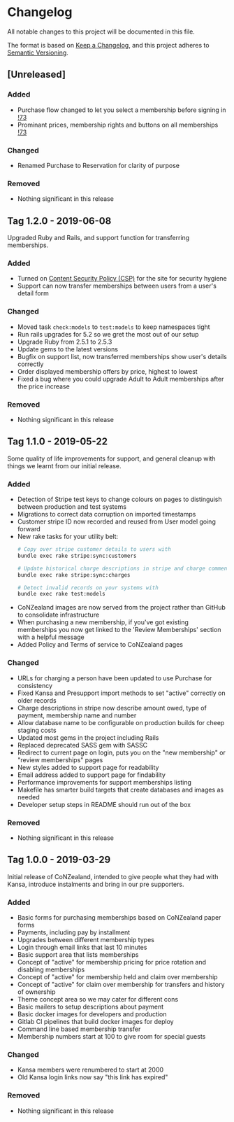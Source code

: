 # Changelog
All notable changes to this project will be documented in this file.

The format is based on [Keep a Changelog](https://keepachangelog.com/en/1.0.0/),
and this project adheres to [Semantic Versioning](https://semver.org/spec/v2.0.0.html).


## [Unreleased]

### Added
- Purchase flow changed to let you select a membership before signing in [!73](https://gitlab.com/worldcon/2020-wellington/merge_requests/73)
- Prominant prices, membership rights and buttons on all memberships [!73](https://gitlab.com/worldcon/2020-wellington/merge_requests/73)

### Changed
- Renamed Purchase to Reservation for clarity of purpose

### Removed
- Nothing significant in this release


## Tag 1.2.0 - 2019-06-08

Upgraded Ruby and Rails, and support function for transferring memberships.

### Added
- Turned on [Content Security Policy (CSP)](https://developer.mozilla.org/en-US/docs/Web/HTTP/Headers/Content-Security-Policy)
  for the site for security hygiene
- Support can now transfer memberships between users from a user's detail form

### Changed
- Moved task `check:models` to `test:models` to keep namespaces tight
- Run rails upgrades for 5.2 so we gret the most out of our setup
- Upgrade Ruby from 2.5.1 to 2.5.3
- Update gems to the latest versions
- Bugfix on support list, now transferred memberships show user's details correctly
- Order displayed membership offers by price, highest to lowest
- Fixed a bug where you could upgrade Adult to Adult memberships after the price increase

### Removed
- Nothing significant in this release


## Tag 1.1.0 - 2019-05-22

Some quality of life improvements for support, and general cleanup with things we learnt from our initial release.

### Added
- Detection of Stripe test keys to change colours on pages to distinguish between production and test systems
- Migrations to correct data corruption on imported timestamps
- Customer stripe ID now recorded and reused from User model going forward
- New rake tasks for your utility belt:
  ```bash
  # Copy over stripe customer details to users with
  bundle exec rake stripe:sync:customers

  # Update historical charge descriptions in stripe and charge comments with
  bundle exec rake stripe:sync:charges

  # Detect invalid records on your systems with
  bundle exec rake test:models
  ```
- CoNZealand images are now served from the project rather than GitHub to consolidate infrastructure
- When purchasing a new membership, if you've got existing memberships you now get linked to the 'Review Memberships'
  section with a helpful message
- Added Policy and Terms of service to CoNZealand pages

### Changed
- URLs for charging a person have been updated to use Purchase for consistency
- Fixed Kansa and Presupport import methods to set "active" correctly on older records
- Charge descriptions in stripe now describe amount owed, type of payment, membership name and number
- Allow database name to be configurable on production builds for cheep staging costs
- Updated most gems in the project including Rails
- Replaced deprecated SASS gem with SASSC
- Redirect to current page on login, puts you on the "new membership" or "review memberships" pages
- New styles added to support page for readability
- Email address added to support page for findability
- Performance improvements for support memberships listing
- Makefile has smarter build targets that create databases and images as needed
- Developer setup steps in README should run out of the box

### Removed
- Nothing significant in this release


## Tag 1.0.0 - 2019-03-29

Initial release of CoNZealand, intended to give people what they had with Kansa, introduce instalments and bring in our
pre supporters.

### Added
- Basic forms for purchasing memberships based on CoNZealand paper forms
- Payments, including pay by installment
- Upgrades between different membership types
- Login through email links that last 10 minutes
- Basic support area that lists memberships
- Concept of "active" for membership pricing for price rotation and disabling memberships
- Concept of "active" for membership held and claim over membership
- Concept of "active" for claim over membership for transfers and history of ownership
- Theme concept area so we may cater for different cons
- Basic mailers to setup descriptions about payment
- Basic docker images for developers and production
- Gitlab CI pipelines that build docker images for deploy
- Command line based membership transfer
- Membership numbers start at 100 to give room for special guests

### Changed
- Kansa members were renumbered to start at 2000
- Old Kansa login links now say "this link has expired"

### Removed
- Nothing significant in this release
